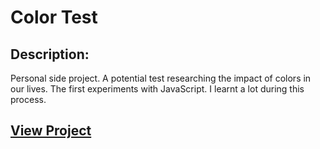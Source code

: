 # Color Test 

## Description:
Personal side project. A potential test researching the impact of colors in our lives.
The first experiments with JavaScript. I learnt a lot during this process.

## [View Project](https://kattata.github.io/colortest/)
